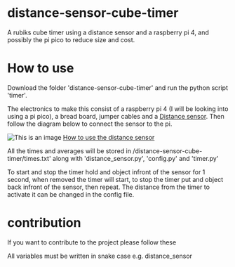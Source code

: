 # distance-sensor-cube-timer

A rubiks cube timer using a distance sensor and a raspberry pi 4, and possibly the pi pico to reduce size and cost.

# How to use

Download the folder 'distance-sensor-cube-timer' and run the python script 'timer'.

The electronics to make this consist of a raspberry pi 4 (I will be looking into using a pi pico), a bread board, jumper cables and a 
[Distance sensor](https://thepihut.com/products/ultrasonic-distance-sensor-hcsr04?variant=1054704288&currency=GBP&utm_medium=product_sync&utm_source=google&utm_content).
Then follow the diagram below to connect the sensor to the pi.

![This is an image](https://tutorials-raspberrypi.de/wp-content/uploads/2014/05/ultraschall_Steckplatine.png)
[How to use the distance sensor](https://tutorials-raspberrypi.com/raspberry-pi-ultrasonic-sensor-hc-sr04/)

All the times and averages will be stored in /distance-sensor-cube-timer/times.txt' along with 'distance_sensor.py', 'config.py' and 'timer.py'

To start and stop the timer hold and object infront of the sensor for 1 second, when removed the timer will start, to stop the timer put and object back infront of the sensor, then repeat.
The distance from the timer to activate it can be changed in the config file.

# contribution

If you want to contribute to the project please follow these

All variables must be written in snake case e.g. distance_sensor
